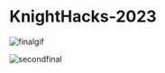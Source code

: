 # KnightHacks-2023

![finalgif](https://github.com/Lewin-B/KnightHacks-2023/assets/108547383/bd4af309-68d3-405f-8dc2-078be99f4062)


![secondfinal](https://github.com/Lewin-B/KnightHacks-2023/assets/108547383/18f45d62-65fd-4d24-bb3c-c6e20ac84faa)
